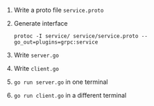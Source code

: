 1. Write a proto file `service.proto`

2. Generate interface

    `protoc -I service/ service/service.proto --go_out=plugins=grpc:service
`

3. Write `server.go`

4. Write `client.go`

5. `go run server.go` in one terminal

6. `go run client.go` in a different terminal
